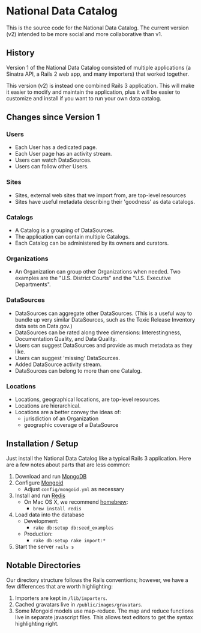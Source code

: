 # National Data Catalog

This is the source code for the National Data Catalog. The current version (v2) intended to be more social and more collaborative than v1.

## History

Version 1 of the National Data Catalog consisted of multiple applications (a Sinatra API, a Rails 2 web app, and many importers) that worked together.

This version (v2) is instead one combined Rails 3 application. This will make it easier to modify and maintain the application, plus it will be easier to customize and install if you want to run your own data catalog.

## Changes since Version 1

### Users

* Each User has a dedicated page.
* Each User page has an activity stream.
* Users can watch DataSources.
* Users can follow other Users.

### Sites

* Sites, external web sites that we import from, are top-level resources
* Sites have useful metadata describing their 'goodness' as data catalogs.

### Catalogs

* A Catalog is a grouping of DataSources.
* The application can contain multiple Catalogs.
* Each Catalog can be administered by its owners and curators.

### Organizations

* An Organization can group other Organizations when needed. Two examples are the "U.S. District Courts" and the "U.S. Executive Departments".

### DataSources

* DataSources can aggregate other DataSources. (This is a useful way to bundle up very similar DataSources, such as the Toxic Release Inventory data sets on Data.gov.)
* DataSources can be rated along three dimensions: Interestingness, Documentation Quality, and Data Quality.
* Users can suggest DataSources and provide as much metadata as they like.
* Users can suggest 'missing' DataSources.
* Added DataSource activity stream.
* DataSources can belong to more than one Catalog.

### Locations

* Locations, geographical locations, are top-level resources.
* Locations are hierarchical.
* Locations are a better convey the ideas of:
    * jurisdiction of an Organization
    * geographic coverage of a DataSource

## Installation / Setup

Just install the National Data Catalog like a typical Rails 3 application. Here are a few notes about parts that are less common:

1. Download and run [MongoDB](http://mongodb.org)
2. Configure [Mongoid](http://mongoid.org)
    * Adjust `config/mongoid.yml` as necessary
3. Install and run [Redis](http://code.google.com/p/redis/)
    * On Mac OS X, we recommend [homebrew](http://http://mxcl.github.com/homebrew/):
        * `brew install redis`
4. Load data into the database
    * Development:
        * `rake db:setup db:seed_examples`
    * Production:
        * `rake db:setup rake import:*`
5. Start the server
    `rails s`

## Notable Directories

Our directory structure follows the Rails conventions; however, we have a few differences that are worth highlighting:

1. Importers are kept in `/lib/importers`.
2. Cached gravatars live in `/public/images/gravatars`.
3. Some Mongoid models use map-reduce. The map and reduce functions live in separate javascript files. This allows text editors to get the syntax highlighting right.

